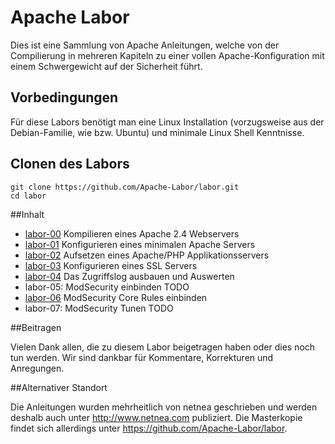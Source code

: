 Apache Labor
============

Dies ist eine Sammlung von Apache Anleitungen, welche von der Compilierung in mehreren
Kapiteln zu einer vollen Apache-Konfiguration mit einem Schwergewicht auf der
Sicherheit führt.

## Vorbedingungen
Für diese Labors benötigt man eine Linux Installation (vorzugsweise aus der Debian-Familie, wie bzw. Ubuntu) und minimale Linux Shell Kenntnisse.

## Clonen des Labors

```
git clone https://github.com/Apache-Labor/labor.git
cd labor
```

##Inhalt

- [labor-00](labor-00) Kompilieren eines Apache 2.4 Webservers
- [labor-01](labor-01) Konfigurieren eines minimalen Apache Servers
- [labor-02](labor-02) Aufsetzen eines Apache/PHP Applikationsservers
- [labor-03](labor-03) Konfigurieren eines SSL Servers
- [labor-04](labor-04) Das Zugriffslog ausbauen und Auswerten
- labor-05: ModSecurity einbinden TODO
- [labor-06](labor-06) ModSecurity Core Rules einbinden
- labor-07: ModSecurity Tunen TODO

##Beitragen

Vielen Dank allen, die zu diesem Labor beigetragen haben oder dies noch tun werden.
Wir sind dankbar für Kommentare, Korrekturen und Anregungen.

##Alternativer Standort

Die Anleitungen wurden mehrheitlich von netnea geschrieben und werden deshalb auch
unter http://www.netnea.com publiziert. Die Masterkopie findet sich allerdings 
unter https://github.com/Apache-Labor/labor.

